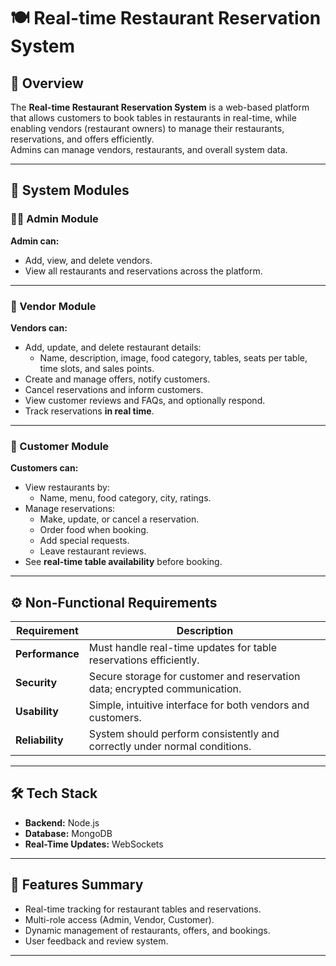 # 🍽️ Real-time Restaurant Reservation System

## 📘 Overview
The **Real-time Restaurant Reservation System** is a web-based platform that allows customers to book tables in restaurants in real-time, while enabling vendors (restaurant owners) to manage their restaurants, reservations, and offers efficiently.  
Admins can manage vendors, restaurants, and overall system data.

---

## 🧩 System Modules

### 👨‍💼 Admin Module
**Admin can:**
- Add, view, and delete vendors.
- View all restaurants and reservations across the platform.

---

### 🏢 Vendor Module
**Vendors can:**
- Add, update, and delete restaurant details:
  - Name, description, image, food category, tables, seats per table, time slots, and sales points.
- Create and manage offers, notify customers.
- Cancel reservations and inform customers.
- View customer reviews and FAQs, and optionally respond.
- Track reservations **in real time**.

---

### 👥 Customer Module
**Customers can:**
- View restaurants by:
  - Name, menu, food category, city, ratings.
- Manage reservations:
  - Make, update, or cancel a reservation.
  - Order food when booking.
  - Add special requests.
  - Leave restaurant reviews.
- See **real-time table availability** before booking.

---

## ⚙️ Non-Functional Requirements
| Requirement | Description |
|--------------|-------------|
| **Performance** | Must handle real-time updates for table reservations efficiently. |
| **Security** | Secure storage for customer and reservation data; encrypted communication. |
| **Usability** | Simple, intuitive interface for both vendors and customers. |
| **Reliability** | System should perform consistently and correctly under normal conditions. |

---

## 🛠️ Tech Stack

- **Backend:** Node.js  
- **Database:** MongoDB  
- **Real-Time Updates:** WebSockets  

---

## 🚀 Features Summary
- Real-time tracking for restaurant tables and reservations.  
- Multi-role access (Admin, Vendor, Customer).  
- Dynamic management of restaurants, offers, and bookings.  
- User feedback and review system.  

---

